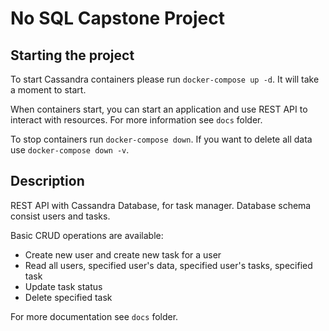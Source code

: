 # No SQL Capstone Project

## Starting the project

To start Cassandra containers please run `docker-compose up -d`. It will take a moment to start. 

When containers start, you can start an application and use REST API to interact with resources. For more information see `docs` folder.

To stop containers run `docker-compose down`. If you want to delete all data use `docker-compose down -v`.

## Description

REST API with Cassandra Database, for task manager. Database schema consist users and tasks. 

Basic CRUD operations are available:
- Create new user and create new task for a user
- Read all users, specified user's data, specified user's tasks, specified task
- Update task status
- Delete specified task

For more documentation see `docs` folder.